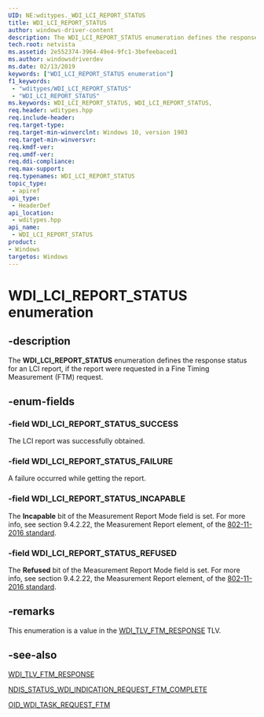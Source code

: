 ```yaml
---
UID: NE:wditypes._WDI_LCI_REPORT_STATUS
title: WDI_LCI_REPORT_STATUS
author: windows-driver-content
description: The WDI_LCI_REPORT_STATUS enumeration defines the response status for an LCI report, if the report were requested in a Fine Timing Measurement (FTM) request.
tech.root: netvista
ms.assetid: 2e552374-3964-49e4-9fc1-3befeebaced1
ms.author: windowsdriverdev
ms.date: 02/13/2019
keywords: ["WDI_LCI_REPORT_STATUS enumeration"]
f1_keywords:
 - "wditypes/WDI_LCI_REPORT_STATUS"
 - "WDI_LCI_REPORT_STATUS"
ms.keywords: WDI_LCI_REPORT_STATUS, WDI_LCI_REPORT_STATUS, 
req.header: wditypes.hpp
req.include-header:
req.target-type:
req.target-min-winverclnt: Windows 10, version 1903
req.target-min-winversvr:
req.kmdf-ver:
req.umdf-ver:
req.ddi-compliance:
req.max-support:
req.typenames: WDI_LCI_REPORT_STATUS
topic_type: 
 - apiref
api_type: 
 - HeaderDef
api_location: 
 - wditypes.hpp
api_name: 
 - WDI_LCI_REPORT_STATUS
product:
- Windows
targetos: Windows
---
```


# WDI_LCI_REPORT_STATUS enumeration

## -description

The **WDI_LCI_REPORT_STATUS** enumeration defines the response status for an LCI report, if the report were requested in a Fine Timing Measurement (FTM) request.

## -enum-fields

### -field WDI_LCI_REPORT_STATUS_SUCCESS 

The LCI report was successfully obtained.

### -field WDI_LCI_REPORT_STATUS_FAILURE 

A failure occurred while getting the report.

### -field WDI_LCI_REPORT_STATUS_INCAPABLE 

The **Incapable** bit of the Measurement Report Mode field is set. For more info, see section 9.4.2.22, the Measurement Report element, of the [802-11-2016 standard](https://standards.ieee.org/standard/802_11-2016.html).

### -field WDI_LCI_REPORT_STATUS_REFUSED 

The **Refused** bit of the Measurement Report Mode field is set. For more info, see section 9.4.2.22, the Measurement Report element, of the [802-11-2016 standard](https://standards.ieee.org/standard/802_11-2016.html).

## -remarks

This enumeration is a value in the [WDI_TLV_FTM_RESPONSE](https://docs.microsoft.com/windows-hardware/drivers/network/wdi-tlv-ftm-response) TLV.

## -see-also

[WDI_TLV_FTM_RESPONSE](https://docs.microsoft.com/windows-hardware/drivers/network/wdi-tlv-ftm-response)

[NDIS_STATUS_WDI_INDICATION_REQUEST_FTM_COMPLETE](https://docs.microsoft.com/windows-hardware/drivers/network/ndis-status-wdi-indication-request-ftm-complete)

[OID_WDI_TASK_REQUEST_FTM](https://docs.microsoft.com/windows-hardware/drivers/network/oid-wdi-task-request-ftm)
